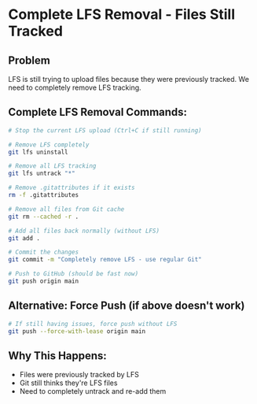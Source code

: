 # Complete LFS Removal - Files Still Tracked

## Problem
LFS is still trying to upload files because they were previously tracked. We need to completely remove LFS tracking.

## Complete LFS Removal Commands:

```bash
# Stop the current LFS upload (Ctrl+C if still running)

# Remove LFS completely
git lfs uninstall

# Remove all LFS tracking
git lfs untrack "*"

# Remove .gitattributes if it exists
rm -f .gitattributes

# Remove all files from Git cache
git rm --cached -r .

# Add all files back normally (without LFS)
git add .

# Commit the changes
git commit -m "Completely remove LFS - use regular Git"

# Push to GitHub (should be fast now)
git push origin main
```

## Alternative: Force Push (if above doesn't work)
```bash
# If still having issues, force push without LFS
git push --force-with-lease origin main
```

## Why This Happens:
- Files were previously tracked by LFS
- Git still thinks they're LFS files
- Need to completely untrack and re-add them
